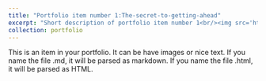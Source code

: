 ```yaml
---
title: "Portfolio item number 1:The-secret-to-getting-ahead"
excerpt: "Short description of portfolio item number 1<br/><img src='https://quotefancy.com/media/wallpaper/1600x900/2001721-Mark-Twain-Quote-The-secret-to-getting-ahead-is-getting-started.jpg' height='300' width='500'>"
collection: portfolio
---
```





This is an item in your portfolio. It can be have images or nice text. If you name the file .md, it will be parsed as markdown. If you name the file .html, it will be parsed as HTML. 
